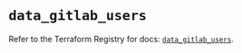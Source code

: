 # `data_gitlab_users`

Refer to the Terraform Registry for docs: [`data_gitlab_users`](https://registry.terraform.io/providers/gitlabhq/gitlab/18.2.0/docs/data-sources/users).
